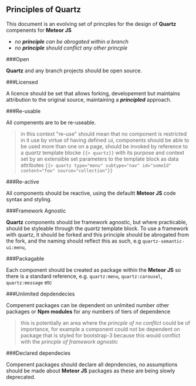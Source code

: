 ## Principles of Quartz

This document is an evolving set of princples for the design of **Quartz** compenents for **Meteor JS**

  - *no __principle__ can be abrogated within a branch*
  - *no __principle__ should conflict any other princple* 

###Open

**Quartz** and any branch projects should be open source.

###Licensed

A licence should be set that allows forking, developement but maintains attribution to the original source, maintaining a **_principled_** approach.

###Re-usable

All compenents are to be re-useable.
> in this context "re-use" should mean that no component is restricted in it use by virtue of having defined `id`, components should be able to be used more than one on a page, should be invoked by reference to a *quartz* template blocke `{{> quartz}}` with its purpose and context set by an extensible set parameters to the template block as data attributes `{{> quartz type="menu" subtype="nav" id="someId" content="foo" source="collection"}}`

###Re-active

All components should be reactive, using the defaultt **Meteor JS** code syntax and styling. 

###Framework Agnostic

**Quartz** components should be framework agnostic, but where practicable, should be styleable through the *quartz* template block. To use a framework with quartz, it should be forked and this principle should be abrogated from the fork, and the naming should reflect this as such, e.g `quartz-semantic-ui:menu`, 

###Packagable

Each component should be created as package within the **Meteor JS** so there is a standard reference, e.g. `quartz:menu`, `quartz:carousel`, `quartz:message` etc

###Unlimited depdendecies

Compenent packages can be dependent on unlmited number other packages or **Npm modules** for any numbers of tiers of dependence
> this is potentially an area where the *princple of no conflict* could be of importance, for example a component could not be dependent on package that is styled for bootstrap-3 because this would conflict with the *princple of framework agnostic*

###Declared dependecies

Compenent packages should declare all depndencies, no assumptions should be made about **Meteor JS** packages as these are being slowly deprecated. 

